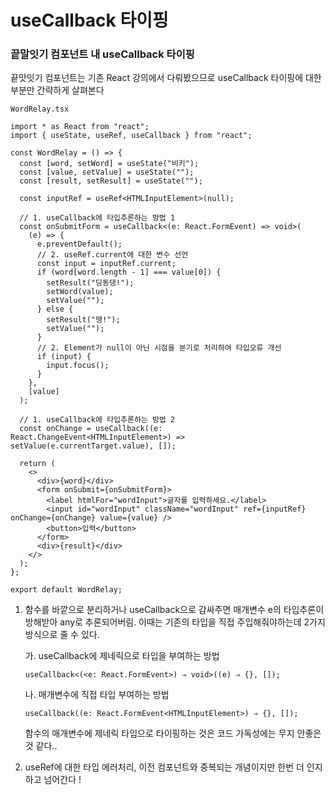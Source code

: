 ﻿# useCallback 타이핑

### 끝말잇기 컴포넌트 내 useCallback 타이핑

끝맛잇기 컴포넌트는 기존 React 강의에서 다뤄봤으므로 useCallback 타이핑에 대한 부분만 간략하게 살펴본다

`WordRelay.tsx`

```tsx
import * as React from "react";
import { useState, useRef, useCallback } from "react";

const WordRelay = () => {
  const [word, setWord] = useState("비키");
  const [value, setValue] = useState("");
  const [result, setResult] = useState("");

  const inputRef = useRef<HTMLInputElement>(null);

  // 1. useCallback에 타입추론하는 방법 1
  const onSubmitForm = useCallback<(e: React.FormEvent) => void>(
    (e) => {
      e.preventDefault();
      // 2. useRef.current에 대한 변수 선언
      const input = inputRef.current;
      if (word[word.length - 1] === value[0]) {
        setResult("딩동댕!");
        setWord(value);
        setValue("");
      } else {
        setResult("땡!");
        setValue("");
      }
      // 2. Element가 null이 아닌 시점을 분기로 처리하여 타입오류 개선
      if (input) {
        input.focus();
      }
    },
    [value]
  );

  // 1. useCallback에 타입추론하는 방법 2
  const onChange = useCallback((e: React.ChangeEvent<HTMLInputElement>) => setValue(e.currentTarget.value), []);

  return (
    <>
      <div>{word}</div>
      <form onSubmit={onSubmitForm}>
        <label htmlFor="wordInput">글자를 입력하세요.</label>
        <input id="wordInput" className="wordInput" ref={inputRef} onChange={onChange} value={value} />
        <button>입력</button>
      </form>
      <div>{result}</div>
    </>
  );
};

export default WordRelay;
```

1. 함수를 바깥으로 분리하거나 useCallback으로 감싸주면 매개변수 e의 타입추론이 방해받아 any로 추론되어버림. 이때는 기존의 타입을 직접 주입해줘야하는데 2가지 방식으로 줄 수 있다.

   가. useCallback에 제네릭으로 타입을 부여하는 방법

   `useCallback<(<e: React.FormEvent>) ⇒ void>((e) ⇒ {}, []);`

   나. 매개변수에 직접 타입 부여하는 방법

   `useCallback((e: React.FormEvent<HTMLInputElement>) ⇒ {}, []);`

   함수의 매개변수에 제네릭 타입으로 타이핑하는 것은 코드 가독성에는 무지 안좋은 것 같다..

2. useRef에 대한 타입 에러처리, 이전 컴포넌트와 중복되는 개념이지만 한번 더 인지하고 넘어간다 !
